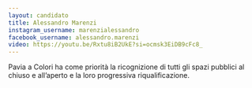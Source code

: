 ```yaml
---
layout: candidato
title: Alessandro Marenzi
instagram_username: marenzialessandro
facebook_username: alessandro.marenzi
video: https://youtu.be/Rxtu8iB2UkE?si=ocmsk3EiDB9cFc8_
---
```

Pavia a Colori ha come priorità la ricognizione di tutti gli spazi pubblici al chiuso e all’aperto e la loro progressiva riqualificazione.
